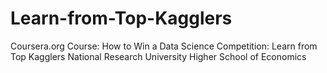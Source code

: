 # Learn-from-Top-Kagglers
Coursera.org Course: How to Win a Data Science Competition: Learn from Top Kagglers National Research University Higher School of Economics
